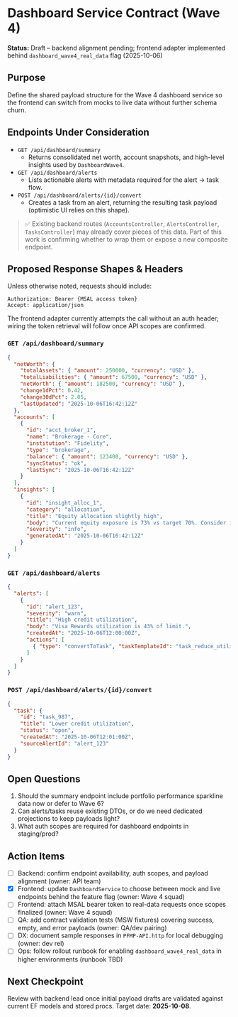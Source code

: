 # Dashboard Service Contract (Wave 4)

**Status:** Draft – backend alignment pending; frontend adapter implemented behind `dashboard_wave4_real_data` flag (2025-10-06)

## Purpose
Define the shared payload structure for the Wave 4 dashboard service so the frontend can switch from mocks to live data without further schema churn.

## Endpoints Under Consideration
- `GET /api/dashboard/summary`
  - Returns consolidated net worth, account snapshots, and high-level insights used by `DashboardWave4`.
- `GET /api/dashboard/alerts`
  - Lists actionable alerts with metadata required for the alert → task flow.
- `POST /api/dashboard/alerts/{id}/convert`
  - Creates a task from an alert, returning the resulting task payload (optimistic UI relies on this shape).

> ✅ Existing backend routes (`AccountsController`, `AlertsController`, `TasksController`) may already cover pieces of this data. Part of this work is confirming whether to wrap them or expose a new composite endpoint.

## Proposed Response Shapes & Headers

Unless otherwise noted, requests should include:

```
Authorization: Bearer {MSAL access token}
Accept: application/json
```

The frontend adapter currently attempts the call without an auth header; wiring the token retrieval will follow once API scopes are confirmed.

### `GET /api/dashboard/summary`
```json
{
  "netWorth": {
    "totalAssets": { "amount": 250000, "currency": "USD" },
    "totalLiabilities": { "amount": 67500, "currency": "USD" },
    "netWorth": { "amount": 182500, "currency": "USD" },
    "change1dPct": 0.42,
    "change30dPct": 2.05,
    "lastUpdated": "2025-10-06T16:42:12Z"
  },
  "accounts": [
    {
      "id": "acct_broker_1",
      "name": "Brokerage - Core",
      "institution": "Fidelity",
      "type": "brokerage",
      "balance": { "amount": 123400, "currency": "USD" },
      "syncStatus": "ok",
      "lastSync": "2025-10-06T16:42:12Z"
    }
  ],
  "insights": [
    {
      "id": "insight_alloc_1",
      "category": "allocation",
      "title": "Equity allocation slightly high",
      "body": "Current equity exposure is 73% vs target 70%. Consider incremental rebalance.",
      "severity": "info",
      "generatedAt": "2025-10-06T16:42:12Z"
    }
  ]
}
```

### `GET /api/dashboard/alerts`
```json
{
  "alerts": [
    {
      "id": "alert_123",
      "severity": "warn",
      "title": "High credit utilization",
      "body": "Visa Rewards utilization is 43% of limit.",
      "createdAt": "2025-10-06T12:00:00Z",
      "actions": [
        { "type": "convertToTask", "taskTemplateId": "task_reduce_utilization" }
      ]
    }
  ]
}
```

### `POST /api/dashboard/alerts/{id}/convert`
```json
{
  "task": {
    "id": "task_987",
    "title": "Lower credit utilization",
    "status": "open",
    "createdAt": "2025-10-06T12:01:00Z",
    "sourceAlertId": "alert_123"
  }
}
```

## Open Questions
1. Should the summary endpoint include portfolio performance sparkline data now or defer to Wave 6?
2. Can alerts/tasks reuse existing DTOs, or do we need dedicated projections to keep payloads light?
3. What auth scopes are required for dashboard endpoints in staging/prod?

## Action Items
- [ ] Backend: confirm endpoint availability, auth scopes, and payload alignment (owner: API team)
- [x] Frontend: update `DashboardService` to choose between mock and live endpoints behind the feature flag (owner: Wave 4 squad)
- [ ] Frontend: attach MSAL bearer token to real-data requests once scopes finalized (owner: Wave 4 squad)
- [ ] QA: add contract validation tests (MSW fixtures) covering success, empty, and error payloads (owner: QA/dev pairing)
- [ ] DX: document sample responses in `PFMP-API.http` for local debugging (owner: dev rel)
- [ ] Ops: follow rollout runbook for enabling `dashboard_wave4_real_data` in higher environments (runbook TBD)

## Next Checkpoint
Review with backend lead once initial payload drafts are validated against current EF models and stored procs. Target date: **2025-10-08**.
